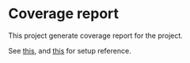 # Coverage report

This project generate coverage report for the project.

See [this](https://docs.sonarcloud.io/enriching/test-coverage/java-test-coverage/), and [this](https://community.sonarsource.com/t/coverage-test-data-importing-jacoco-coverage-report-in-xml-format/12151) 
for setup reference.
